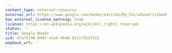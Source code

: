 ```yaml
---
content_type: external-resource
external_url: https://www.google.com/books/edition/My_Childhood/1iCbwURV_1wC?hl=en&gbpv=1
has_external_license_warning: true
license: https://en.wikipedia.org/wiki/All_rights_reserved
status: ''
title: Google Books
uid: 47a76190-8493-41e4-9648-921173537315
wayback_url: ''
---
```

